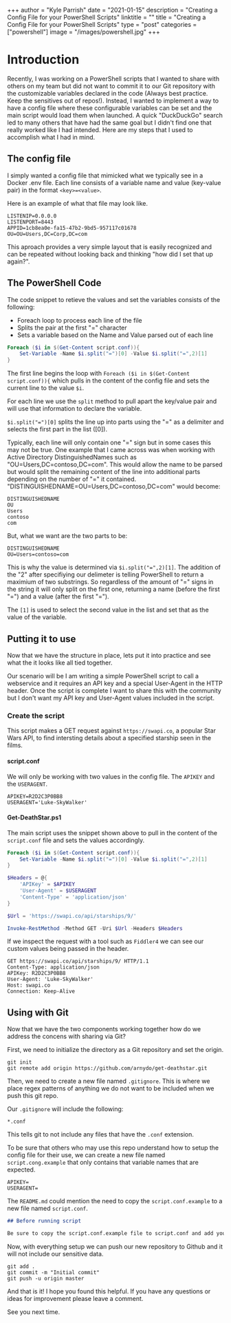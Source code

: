 +++
author = "Kyle Parrish"
date = "2021-01-15"
description = "Creating a Config File for your PowerShell Scripts"
linktitle = ""
title = "Creating a Config File for your PowerShell Scripts"
type = "post"
categories = ["powershell"]
image = "/images/powershell.jpg"
+++

# Introduction

Recently, I was working on a PowerShell scripts that I wanted to share with others on my team but did not want to commit it to our Git repository with the customizable variables declared in the code (Always best practice. Keep the sensitives out of repos!). Instead, I wanted to implement a way to have a config file where these configurable variables can be set and the main script would load them when launched. A quick "DuckDuckGo" search led to many others that have had the same goal but I didn't find one that really worked like I had intended. Here are my steps that I used to accomplish what I had in mind.

## The config file

I simply wanted a config file that mimicked what we typically see in a Docker .env file. Each line consists of a variable name and value (key-value pair) in the format `<key>=<value>`.

Here is an example of what that file may look like.

```docker
LISTENIP=0.0.0.0
LISTENPORT=8443
APPID=1cb8ea0e-fa15-47b2-9bd5-957117c01678
OU=OU=Users,DC=Corp,DC=com
```

This aproach provides a very simple layout that is easily recognized and can be repeated without looking back and thinking "how did I set that up again?".

## The PowerShell Code

The code snippet to retieve the values and set the variables consists of the following:

* Foreach loop to process each line of the file
* Splits the pair at the first "=" character
* Sets a variable based on the Name and Value parsed out of each line

```powershell
Foreach ($i in $(Get-Content script.conf)){
    Set-Variable -Name $i.split("=")[0] -Value $i.split("=",2)[1]
}
```

The first line begins the loop with `Foreach ($i in $(Get-Content script.conf)){` which pulls in the content of the config file and sets the current line to the value `$i`. 

For each line we use the `split` method to pull apart the key/value pair and will use that information to declare the variable.

`$i.split("=")[0]` splits the line up into parts using the "=" as a delimiter and selects the first part in the list ([0]).

Typically, each line will only contain one "=" sign but in some cases this may not be true. One example that I came across was when working with Active Directory DistinguishedNames such as "OU=Users,DC=contoso,DC=com". This would allow the name to be parsed but would split the remaining content of the line into additional parts depending on the number of "=" it contained. "DISTINGUISHEDNAME=OU=Users,DC=contoso,DC=com" would become:

```
DISTINGUISHEDNAME
OU
Users
contoso
com
```
But, what we want are the two parts to be:

```
DISTINGUISHEDNAME
OU=Users=contoso=com
```

This is why the value is determined via `$i.split("=",2)[1]`. The addition of the "2" after specifiying our delimeter is telling PowerShell to return a maximium of two substrings. So regardless of the amount of "=" signs in the string it will only split on the first one, returning a name (before the first "=") and a value (after the first "=").

The `[1]` is used to select the second value in the list and set that as the value of the variable.

## Putting it to use

Now that we have the structure in place, lets put it into practice and see what the it looks like all tied together.

Our scenario will be I am writing a simple PowerShell script to call a webservice and it requires an API key and a special User-Agent in the HTTP header. Once the script is complete I want to share this with the community but I don't want my API key and User-Agent values included in the script. 

### Create the script

This script makes a GET request against `https://swapi.co`, a popular Star Wars API, to find intersting details about a specified starship seen in the films.

#### script.conf

We will only be working with two values in the config file. The `APIKEY` and the `USERAGENT`.

```
APIKEY=R2D2C3P0BB8
USERAGENT='Luke-SkyWalker'
```


#### Get-DeathStar.ps1

The main script uses the snippet shown above to pull in the content of the `script.conf` file and sets the values accordingly.

``` powershell
Foreach ($i in $(Get-Content script.conf)){
    Set-Variable -Name $i.split("=")[0] -Value $i.split("=",2)[1]
}

$Headers = @{
    'APIKey' = $APIKEY
    'User-Agent' = $USERAGENT
    'Content-Type' = 'application/json'
}

$Url = 'https://swapi.co/api/starships/9/'

Invoke-RestMethod -Method GET -Uri $Url -Headers $Headers
```

If we inspect the request with a tool such as `Fiddler4` we can see our custom values being passed in the header.

```
GET https://swapi.co/api/starships/9/ HTTP/1.1
Content-Type: application/json
APIKey: R2D2C3P0BB8
User-Agent: 'Luke-SkyWalker'
Host: swapi.co
Connection: Keep-Alive
```

## Using with Git

Now that we have the two components working together how do we address the concens with sharing via Git?

First, we need to initialize the directory as a Git repository and set the origin.

```
git init
git remote add origin https://github.com/arnydo/get-deathstar.git
```

Then, we need to create a new file named `.gitignore`. This is where we place regex patterns of anything we do not want to be included when we push this git repo.

Our `.gitignore` will include the following:

```
*.conf
```

This tells git to not include any files that have the `.conf` extension.

To be sure that others who may use this repo understand how to setup the config file for their use, we can create a new file named `script.cong.example` that only contains that variable names that are expected.

```
APIKEY=
USERAGENT=
```

The `README.md` could mention the need to copy the `script.conf.example` to a new file named `script.conf`.

```markdown
## Before running script

Be sure to copy the script.conf.example file to script.conf and add your custom values before running the get-deathstar.ps1 script.
```

Now, with everything setup we can push our new repository to Github and it will not include our sensitive data.

```
git add .
git commit -m "Initial commit"
git push -u origin master
```

And that is it! I hope you found this helpful. If you have any questions or ideas for improvement please leave a comment.

See you next time.